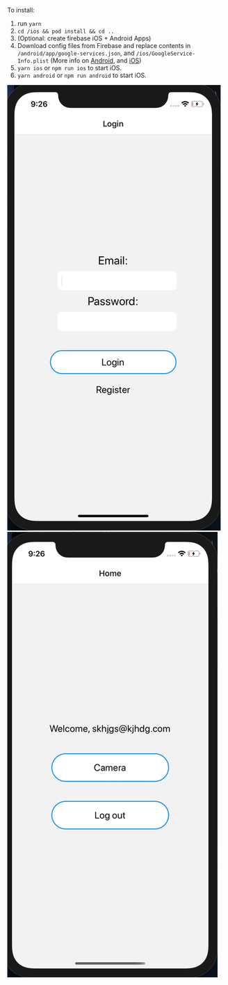 To install:

1. run `yarn`
2. `cd /ios && pod install && cd ..`
3. (Optional: create firebase iOS + Android Apps)
4. Download config files from Firebase and replace contents in `/android/app/google-services.json`, and `/ios/GoogleService-Info.plist` (More info on [Android](https://rnfirebase.io/#2-android-setup), and [iOS](https://rnfirebase.io/#2-android-setup))
5. `yarn ios` or `npm run ios` to start iOS.
6. `yarn android` or `npm run android` to start iOS.

![Login](/examples/login.png?raw=true "Login")
![Home](/examples/home.png?raw=true "Home")